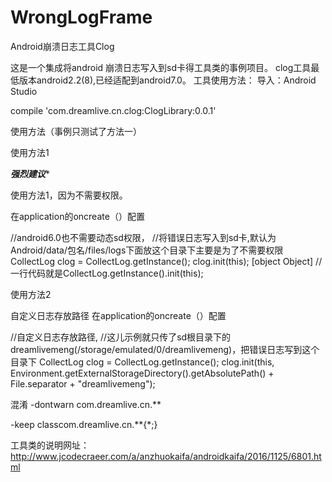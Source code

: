 # WrongLogFrame
Android崩溃日志工具Clog


这是一个集成将android 崩溃日志写入到sd卡得工具类的事例项目。
clog工具最低版本android2.2(8),已经适配到android7.0。
工具使用方法：
导入：Android Studio

 compile 'com.dreamlive.cn.clog:ClogLibrary:0.0.1'
 
 使用方法（事例只测试了方法一）
 
 使用方法1

***强烈建议****

使用方法1，因为不需要权限。

在application的oncreate（）配置  


  //android6.0也不需要动态sd权限，
  //将错误日志写入到sd卡,默认为Android/data/包名/files/logs下面放这个目录下主要是为了不需要权限
  CollectLog clog = CollectLog.getInstance();
  clog.init(this);
  [object Object]
  //一行代码就是CollectLog.getInstance().init(this);  
  
使用方法2  


自定义日志存放路径 在application的oncreate（）配置

   //自定义日志存放路径,
   //这儿示例就只传了sd根目录下的dreamlivemeng(/storage/emulated/0/dreamlivemeng)，把错误日志写到这个目录下
  CollectLog clog = CollectLog.getInstance();
  clog.init(this, Environment.getExternalStorageDirectory().getAbsolutePath() + File.separator + "dreamlivemeng");
  
    
    
混淆
-dontwarn com.dreamlive.cn.**  

-keep classcom.dreamlive.cn.**{*;}  

  
  
工具类的说明网址：http://www.jcodecraeer.com/a/anzhuokaifa/androidkaifa/2016/1125/6801.html
